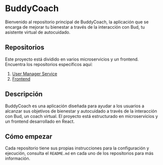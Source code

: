 # BuddyCoach

Bienvenido al repositorio principal de BuddyCoach, la aplicación que se encarga de mejorar tu bienestar a través de la interacción con Bud, tu asistente virtual de autocuidado.

## Repositorios

Este proyecto está dividido en varios microservicios y un frontend. Encuentra los repositorios específicos aquí:

1. [User Manager Service](https://github.com/AngelGarridoAlvarez/buddycoach-user-management-service)
2. [Frontend](https://github.com/AngelGarridoAlvarez/buddycoach-frontend)

## Descripción

BuddyCoach es una aplicación diseñada para ayudar a los usuarios a alcanzar sus objetivos de bienestar y autocuidado a través de la interacción con Bud, un coach virtual. El proyecto está estructurado en microservicios y un frontend desarrollado en React.

## Cómo empezar

Cada repositorio tiene sus propias instrucciones para la configuración y ejecución, consulta el `README.md` en cada uno de los repositorios para más información.
